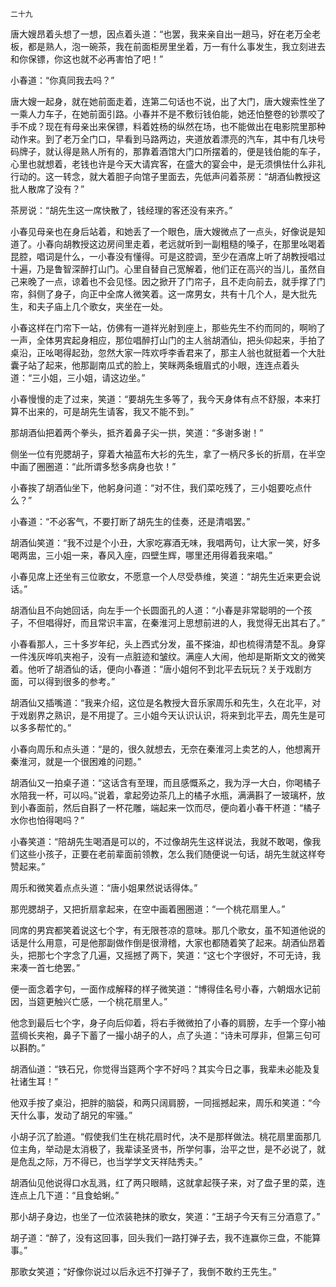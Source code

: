     二十九 

   唐大嫂昂着头想了一想，因点着头道：“也罢，我来亲自出一趟马，好在老万全老板，都是熟人，泡一碗茶，我在前面柜房里坐着，万一有什么事发生，我立刻进去和你保镖，你这也就不必再害怕了吧！”

   小春道：“你真同我去吗？”

   唐大嫂一起身，就在她前面走着，连第二句话也不说，出了大门，唐大嫂索性坐了一乘人力车子，在她前面引路。小春并不是不敷衍钱伯能，她还怕整卷的钞票咬了手不成？现在有母亲出来保镖，料着姓杨的纵然在场，也不能做出在电影院里那种动作来。到了老万全门口，早看到马路两边，夹道放着漂亮的汽车，其中有几块号码牌子，就认得是熟人所有的，那靠着酒馆大门口所摆着的，便是钱伯能的车子，心里也就想着，老钱也许是今天大请宾客，在盛大的宴会中，是无须惧怯什么非礼行动的。这一转念，就大着胆子向馆子里面去，先低声问着茶房：“胡酒仙教授这批人散席了没有？”

   茶房说：“胡先生这一席快散了，钱经理的客还没有来齐。”

   小春见母亲也在身后站着，和她丢了一个眼色，唐大嫂微点了一点头，好像说是知道了。小春向胡教授这边房间里走着，老远就听到一副粗糙的嗓子，在那里吆喝着昆腔，唱词是什么，一小春没有懂得。可是这腔调，至少在酒席上听了胡教授唱过十遍，乃是鲁智深醉打山门。心里自替自己宽解着，他们正在高兴的当儿，虽然自己来晚了一点，谅着也不会见怪。因之掀开了门帘子，且不走向前去，就手撑了门帘，斜侧了身子，向正中全席人微笑着。这一席男女，共有十几个人，是大批先生，和夫子庙上几个歌女，夹坐在一处。

   小春这样在门帘下一站，仿佛有一道祥光射到座上，那些先生不约而同的，啊哟了一声，全体男宾起身相应，那位唱醉打山门的主人翁胡酒仙，把头仰起来，手拍了桌沿，正吆喝得起劲，忽然大家一阵欢呼李香君来了，那主人翁也就挺着一个大肚囊子站了起来，他那副南瓜式的脸上，笑眯两条蛾眉式的小眼，连连点着头道：“三小姐，三小姐，请这边坐。”

   小春慢慢的走了过来，笑道：“要胡先生多等了，我今天身体有点不舒服，本来打算不出来的，可是胡先生请客，我又不能不到。”

   那胡酒仙把着两个拳头，抵齐着鼻子尖一拱，笑道：“多谢多谢！”

   侧坐一位有兜腮胡子，穿着大袖蓝布大衫的先生，拿了一柄尺多长的折扇，在半空中画了圈圈道：“此所谓多愁多病身也欤！”

   小春挨了胡酒仙坐下，他躬身问道：“对不住，我们菜吃残了，三小姐要吃点什么？”

   小春道：“不必客气，不要打断了胡先生的佳奏，还是清唱罢。”

   胡酒仙笑道：“我不过是个小丑，大家吃寡酒无味，我唱两句，让大家一笑，好多喝两盅，三小姐一来，春风入座，四壁生辉，哪里还用得着我来唱。”

   小春见席上还坐有三位歌女，不愿意一个人尽受恭维，笑道：“胡先生近来更会说话。”

   胡酒仙且不向她回话，向左手一个长圆面孔的人道：“小春是非常聪明的一个孩子，不但唱得好，而且常识丰富，在秦淮河上思想前进的人，我觉得无出其右了。”

   小春看那人，三十多岁年纪，头上西式分发，虽不搽油，却也梳得清楚不乱。身穿一件浅灰哗叽夹袍子，没有一点脏迹和皱纹。满座人大闹，他却是斯斯文文的微笑着。他听了胡酒仙的话，便向小春道：“唐小姐何不到北平去玩玩？关于戏剧方面，可以得到很多的参考。”

   胡酒仙又插嘴道：“我来介绍，这位是名教授大音乐家周乐和先生，久在北平，对于戏剧界之熟识，是不用提了。三小姐今天认识认识，将来到北平去，周先生是可以多多帮忙的。”

   小春向周乐和点头道：“是的，很久就想去，无奈在秦淮河上卖艺的人，他想离开秦淮河，就是一个很困难的问题。”

   胡酒仙又一拍桌子道：“这话含有至理，而且感慨系之，我为浮一大白，你喝橘子水陪我一杯，可以吗。”说着，拿起旁边茶几上的橘子水瓶，满满斟了一玻璃杯，放到小春面前，然后自斟了一杯花雕，端起来一饮而尽，便向着小春干杯道：“橘子水你也怕得喝吗？”

   小春笑道：“陪胡先生喝酒是可以的，不过像胡先生这样说法，我就不敢喝，像我们这些小孩子，正要在老前辈面前领教，怎么我们随便说一句话，胡先生就这样夸赞起来。”

   周乐和微笑着点点头道：“唐小姐果然说话得体。”

   那兜腮胡子，又把折扇拿起来，在空中画着圈圈道：“一个桃花扇里人。”

   同席的男宾都笑着说这七个字，有无限苍凉的意味。那几个歌女，虽不知道他说的话是什么用意，可是他那副做作倒是很滑稽，大家也都随着笑了起来。胡酒仙昂着头，把那七个字念了几遍，又摇撼了两下，笑道：“这七个字很好，不可无诗，我来凑一首七绝罢。”

   便一面念着字句，一面作成解释的样子微笑道：“博得佳名号小春，六朝烟水记前因，当筵更触兴亡感，一个桃花扇里人。”

   他念到最后七个字，身子向后仰着，将右手微微拍了小春的肩膀，左手一个穿小袖蓝绸长夹袍，鼻子下蓄了一撮小胡子的人，点了头道：“诗未可厚非，但第三句可以斟酌。”

   胡酒仙道：“铁石兄，你觉得当筵两个字不好吗？其实今日之事，我辈未必能及复社诸生耳！”

   他双手按了桌沿，把胖的脑袋，和两只阔肩膀，一同摇撼起来，周乐和笑道：“今天什么事，发动了胡兄的牢骚。”

   小胡子沉了脸道。“假使我们生在桃花扇时代，决不是那样做法。桃花扇里面那几位主角，举动是太消极了，我辈读圣贤书，所学何事，治平之世，是不必说了，就是危乱之际，万不得已，也当学学文天祥陆秀夫。”

   胡酒仙见他说得口水乱溅，红了两只眼睛，这就拿起筷子来，对了盘子里的菜，连连点上几下道：“且食蛤蜊。”

   那小胡子身边，也坐了一位浓装艳抹的歌女，笑道：“王胡子今天有三分酒意了。”

   胡子道：“醉了，没有这回事，回头我们一路打弹子去，我不连赢你三盘，不能算事。”

   那歌女笑道；“好像你说过以后永远不打弹子了，我倒不敢约王先生。”

